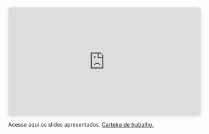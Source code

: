 <div style="position: relative; width: 100%; height: 0; padding-top: 56.2500%;
 padding-bottom: 0; box-shadow: 0 2px 8px 0 rgba(63,69,81,0.16); margin-top: 1.6em; margin-bottom: 0.9em; overflow: hidden;
 border-radius: 8px; will-change: transform;">
  <iframe loading="lazy" style="position: absolute; width: 100%; height: 100%; top: 0; left: 0; border: none; padding: 0;margin: 0;"
    src="https:&#x2F;&#x2F;www.canva.com&#x2F;design&#x2F;DAFnEZJdHs4&#x2F;view?embed" allowfullscreen="allowfullscreen" allow="fullscreen">
  </iframe>
</div>

Acesse aqui os slides apresentados.
<a href="https:&#x2F;&#x2F;www.canva.com&#x2F;design&#x2F;DAFnEZJdHs4&#x2F;view?utm_content=DAFnEZJdHs4&amp;utm_campaign=designshare&amp;utm_medium=embeds&amp;utm_source=link" target="_blank" rel="noopener">Carteira de trabalho.</a>